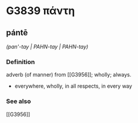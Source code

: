 # G3839 πάντη

## pántē

_(pan'-tay | PAHN-tay | PAHN-tay)_

### Definition

adverb (of manner) from [[G3956]]; wholly; always.

- everywhere, wholly, in all respects, in every way

### See also

[[G3956]]

